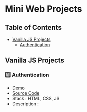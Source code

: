 # Mini Web Projects

## Table of Contents
- [Vanilla JS Projects](#vjsp)
   - [Authentication](#vjspa)






## Vanilla JS Projects <a id="vjsp"></a>

### 1️⃣ Authentication <a id="vjmpa"></a>
- [Demo](#vjspa)
- [Source Code](/vanilla-js-projects/authJS)
- Stack : HTML, CSS, JS
- Description : 
